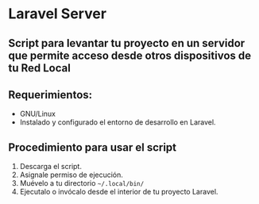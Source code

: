 # Laravel Server
## Script para levantar tu proyecto en un servidor que permite acceso desde otros dispositivos de tu Red Local

## Requerimientos:
- GNU/Linux
- Instalado y configurado el entorno de desarrollo en Laravel.

## Procedimiento para usar el script
1. Descarga el script.
2. Asignale permiso de ejecución.
3. Muévelo a tu directorio `~/.local/bin/`
4. Ejecutalo o invócalo desde el interior de tu proyecto Laravel.
